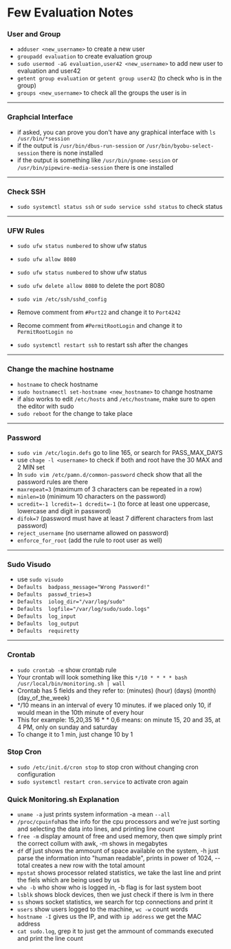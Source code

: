 # Few Evaluation Notes

### User and Group

  - `adduser <new_username>` to create a new user
  - `groupadd evaluation` to create evaluation group
  - `sudo usermod -aG evaluation,user42 <new_username>` to add new user to evaluation and user42
  - `getent group evaluation` or `getent group user42` (to check who is in the group)
  - `groups <new_username>` to check all the groups the user is in

---

### Graphcial Interface

  - if asked, you can prove you don't have any graphical interface with `ls /usr/bin/*session`
  - if the output is `/usr/bin/dbus-run-session` or `/usr/bin/byobu-select-session` there is none installed
  - if the output is something like `/usr/bin/gnome-session` or `/usr/bin/pipewire-media-session` there is one installed

---

### Check SSH

  - `sudo systemctl status ssh` or `sudo service sshd status` to check status

---

### UFW Rules

  - `sudo ufw status numbered` to show ufw status
  - `sudo ufw allow 8080`
  - `sudo ufw status numbered` to show ufw status
  - `sudo ufw delete allow 8080` to delete the port 8080

  - `sudo vim /etc/ssh/sshd_config`
  - Remove comment from `#Port22` and change it to `Port4242`
  - Recome comment from `#PermitRootLogin` and change it to `PermitRootLogin no`
  - `sudo systemctl restart ssh` to restart ssh after the changes

---

### Change the machine hostname

  - `hostname` to check hostname
  - `sudo hostnamectl set-hostname <new_hostname>` to change hostname
  - if also works to edit `/etc/hosts` and `/etc/hostname`, make sure to open the editor with sudo
  - `sudo reboot` for the change to take place

---

### Password

  - `sudo vim /etc/login.defs` go to line 165, or search for PASS_MAX_DAYS
  - use `chage -l <username>` to check if both <username> and root have the 30 MAX and 2 MIN set
  - In `sudo vim /etc/pamn.d/common-password` check show that all the password rules are there
  - `maxrepeat=3` (maximum of 3 characters can be repeated in a row)
  - `minlen=10` (minimum 10 characters on the password)
  - `ucredit=-1 lcredit=-1 dcredit=-1` (to force at least one uppercase, lowercase and digit in password)
  - `difok=7` (password must have at least 7 different characters from last password)
  - `reject_username` (no username allowed on password)
  - `enforce_for_root` (add the rule to root user as well)

--- 

### Sudo Visudo

  - use `sudo visudo`
  - `Defaults  badpass_message="Wrong Password!"`
  - `Defaults  passwd_tries=3`
  - `Defaults  iolog_dir="/var/log/sudo"`
  - `Defaults  logfile="/var/log/sudo/sudo.logs"`
  - `Defaults  log_input`
  - `Defaults  log_output`
  - `Defaults  requiretty`

---

### Crontab

  - `sudo crontab -e` show crontab rule
  - Your crontab will look something like this `*/10 * * * * bash /usr/local/bin/monitoring.sh | wall`
  - Crontab has 5 fields and they refer to: (minutes) (hour) (days) (month) (day_of_the_week)
  - */10 means in an interval of every 10 minutes. if we placed only 10, if would mean in the 10th minute of every hour
  - This for example: 15,20,35 16 * * 0,6 means: on minute 15, 20 and 35, at 4 PM, only on sunday and saturday
  - To change it to 1 min, just change 10 by 1

### Stop Cron

  - `sudo /etc/init.d/cron stop` to stop cron without changing cron configuration
  - `sudo systemctl restart cron.service` to activate cron again

### Quick Monitoring.sh Explanation

  - `uname -a` just prints system information -a mean `--all`
  - `/proc/cpuinfo`has the info for the cpu processors and we're just sorting and selecting the data into lines, and printing line count
  - `free -m` display amount of free and used memory, then qwe simply print the correct collum with awk, -m shows in megabytes
  - `df` df just shows the ammount of space available on the system, -h just parse the information into "human readable", prints in power of 1024, --total creates a new row with the total amount
  - `mpstat` shows processor related statistics, we take the last line and print the fiels which are being used by us
  - `who -b` who show who is logged in, -b flag is for last system boot
  - `lsblk` shows block devices, then we just check if there is lvm in there
  - `ss` shows socket statistics, we search for tcp connections and print it
  - `users` show users logged to the machine, `wc -w` count words
  - `hostname -I` gives us the IP, and with `ip address` we get the MAC address
  - `cat sudo.log`, grep it to just get the ammount of commands executed and print the line count 
